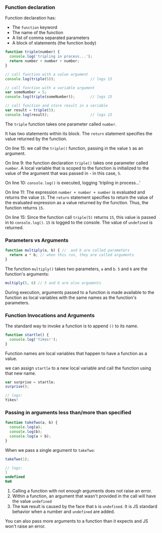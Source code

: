 ### Function declaration
Function declaration has:
- The `function` keyword
- The name of the function
- A list of comma separated parameters
- A block of statements (the function body)

```js
function triple(number) {
  console.log('tripling in process...');
  return number + number + number;
}

// call function with a value argument
console.log(triple(5));                // logs 15

// call function with a variable argument
var someNumber = 5;
console.log(triple(someNumber));       // logs 15

// call function and store result in a variable
var result = triple(5);
console.log(result);                   // logs 15
```

The `triple` function takes one parameter called `number`.

It has two statements within its block.
The `return` statement specifies the value returned by the function.

On line 15: we call the `triple()` function, passing in the value `5` as an argument.

On line 9: the function declaration `triple()` takes one parameter called `number`. A local variable that is scoped to the function is initialized to the value of the argument that was passed in - in this case, `5`.

On line 10: `console.log()` is executed, logging 'tripling in process...'

On line 11: The expression `number + number + number` is evaluated and returns the value `15`. The `return` statement specifies to return the value of the evaluated expression as a value returned by the function. Thus, the function returns `15`.

On line 15: Since the function call `triple(5)` returns `15`, this value is passed in to `console.log()`. `15` is logged to the console. The value of `undefined` is returned.

### Parameters vs Arguments
```js
function multiply(a, b) { //  and b are called parameters
  return a * b; // when this run, they are called arguments
}
```

The function `multiply()` takes two parameters, `a` and `b`. `5` and `6` are the function's arguments:

```js
multiply(5, 6) // 5 and 6 are also arguments
```

During execution, arguments passed to a function is made available to the function as local variables with the same names as the function's parameters.

### Function Invocations and Arguments
The standard way to invoke a function is to append `()` to its name.

```js
function startle() {
  console.log('Yikes!');
}
```

Function names are local variables that happen to have a function as a value.

we can assign `startle` to a new local variable and call the function using that new name.

```js
var surprise = startle;
surprise();

// logs:
Yikes!
```

### Passing in arguments less than/more than specified

```js
function takeTwo(a, b) {
  console.log(a);
  console.log(b);
  console.log(a + b);
}
```

When we pass a single argument to `takeTwo`:
```js
takeTwo(1);

// logs:
1
undefined
NaN
```

1. Calling a function with not enough arguments does not raise an error.
2. Within a function, an argument that wasn't provided in the call will have the value `undefined`
3. The `NaN` result is caused by the face that `b` is `undefined`. It is JS standard behavior when a number and `undefined` are added.

You can also pass more arguments to a function than it expects and JS won't raise an error.

